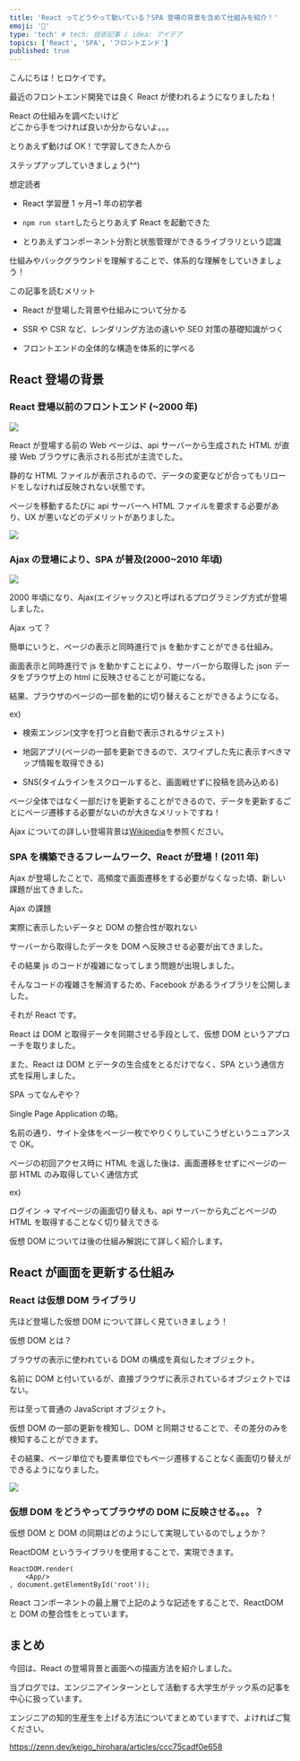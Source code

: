```yaml
---
title: 'React ってどうやって動いている？SPA 登場の背景を含めて仕組みを紹介！'
emoji: '🍣'
type: 'tech' # tech: 技術記事 / idea: アイデア
topics: ['React', 'SPA', 'フロントエンド']
published: true
---
```


こんにちは！ヒロケイです。

最近のフロントエンド開発では良く React が使われるようになりましたね！

React の仕組みを調べたいけど  
どこから手をつければ良いか分からないよ。。。

とりあえず動けば OK！で学習してきた人から

ステップアップしていきましょう(^^)

想定読者

- React 学習歴 1 ヶ月~1 年の初学者

- `npm run start`したらとりあえず React を起動できた

- とりあえずコンポーネント分割と状態管理ができるライブラリという認識

仕組みやバックグラウンドを理解することで、体系的な理解をしていきましょう！

この記事を読むメリット

- React が登場した背景や仕組みについて分かる

- SSR や CSR など、レンダリング方法の違いや SEO 対策の基礎知識がつく

- フロントエンドの全体的な構造を体系的に学べる

## React 登場の背景

### React 登場以前のフロントエンド (~2000 年)

![](/images/club-1-1.jpg)

React が登場する前の Web ページは、api サーバーから生成された HTML が直接 Web ブラウザに表示される形式が主流でした。

静的な HTML ファイルが表示されるので、データの変更などが合ってもリロードをしなければ反映されない状態です。

ページを移動するたびに api サーバーへ HTML ファイルを要求する必要があり、UX が悪いなどのデメリットがありました。

![](/images/club-1.jpg)

### Ajax の登場により、SPA が普及(2000~2010 年頃)

![](/images/club-2.jpg)

2000 年頃になり、Ajax(エイジャックス)と呼ばれるプログラミング方式が登場しました。

Ajax って？

簡単にいうと、ページの表示と同時進行で js を動かすことができる仕組み。

画面表示と同時進行で js を動かすことにより、サーバーから取得した json データをブラウザ上の html に反映させることが可能になる。

結果、ブラウザのページの一部を動的に切り替えることができるようになる。

ex)

- 検索エンジン(文字を打つと自動で表示されるサジェスト)

- 地図アプリ(ページの一部を更新できるので、スワイプした先に表示すべきマップ情報を取得できる)

- SNS(タイムラインをスクロールすると、画面戦せずに投稿を読み込める)

ページ全体ではなく一部だけを更新することができるので、データを更新するごとにページ遷移する必要がないのが大きなメリットですね！

Ajax についての詳しい登場背景は[Wikipedia](https://ja.wikipedia.org/wiki/Ajax)を参照ください。

### SPA を構築できるフレームワーク、React が登場！(2011 年)

Ajax が登場したことで、高頻度で画面遷移をする必要がなくなった頃、新しい課題が出てきました。

Ajax の課題

実際に表示したいデータと DOM の整合性が取れない

サーバーから取得したデータを DOM へ反映させる必要が出てきました。

その結果 js のコードが複雑になってしまう問題が出現しました。

そんなコードの複雑さを解消するため、Facebook があるライブラリを公開しました。

それが React です。

React は DOM と取得データを同期させる手段として、仮想 DOM というアプローチを取りました。

また、React は DOM とデータの生合成をとるだけでなく、SPA という通信方式を採用しました。

SPA ってなんぞや？

Single Page Application の略。

名前の通り、サイト全体をページ一枚でやりくりしていこうぜというニュアンスで OK。

ページの初回アクセス時に HTML を返した後は、画面遷移をせずにページの一部 HTML のみ取得していく通信方式

ex)

ログイン → マイページの画面切り替えも、api サーバーから丸ごとページの HTML を取得することなく切り替えできる

仮想 DOM については後の仕組み解説にて詳しく紹介します。

## React が画面を更新する仕組み

### React は仮想 DOM ライブラリ

先ほど登場した仮想 DOM について詳しく見ていきましょう！

仮想 DOM とは？

ブラウザの表示に使われている DOM の構成を真似したオブジェクト。

名前に DOM と付いているが、直接ブラウザに表示されているオブジェクトではない。

形は至って普通の JavaScript オブジェクト。

仮想 DOM の一部の更新を検知し、DOM と同期させることで、その差分のみを検知することができます。

その結果、ページ単位でも要素単位でもページ遷移することなく画面切り替えができるようになりました。

![](/images/club-3.jpg)

### 仮想 DOM をどうやってブラウザの DOM に反映させる。。。？

仮想 DOM と DOM の同期はどのようにして実現しているのでしょうか？

ReactDOM というライブラリを使用することで、実現できます。

```
ReactDOM.render(
    <App/>
, document.getElementById('root'));
```

React コンポーネントの最上層で上記のような記述をすることで、ReactDOM と DOM の整合性をとっています。

## まとめ

今回は、React の登場背景と画面への描画方法を紹介しました。

当ブログでは、エンジニアインターンとして活動する大学生がテック系の記事を中心に扱っています。

エンジニアの知的生産生を上げる方法についてまとめていますで、よければご覧ください。

https://zenn.dev/keigo_hirohara/articles/ccc75cadf0e658

